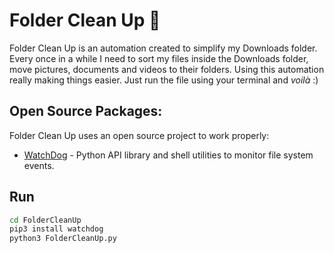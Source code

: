 # Folder Clean Up 🦾

Folder Clean Up is an automation created to simplify my Downloads folder.
Every once in a while I need to sort my files inside the Downloads folder, move pictures, documents and videos to their folders. 
Using this automation really making things easier. Just run the file using your terminal and _voilà_ :)

## Open Source Packages:

Folder Clean Up uses an open source project to work properly:

- [WatchDog](https://pythonhosted.org/watchdog/) - Python API library and shell utilities to monitor file system events.

## Run

```sh
cd FolderCleanUp
pip3 install watchdog
python3 FolderCleanUp.py
```






